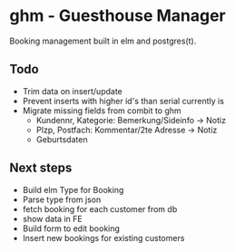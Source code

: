 ghm - Guesthouse Manager
========================

Booking management built in elm and postgres(t).

Todo
----

  * Trim data on insert/update
  * Prevent inserts with higher id's than serial currently is
  * Migrate missing fields from combit to ghm
      - Kundennr, Kategorie: Bemerkung/Sideinfo -> Notiz
      - Plzp, Postfach: Kommentar/2te Adresse -> Notiz
      - Geburtsdaten

Next steps
----------

  * Build elm Type for Booking
  * Parse type from json
  * fetch booking for each customer from db
  * show data in FE
  * Build form to edit booking
  * Insert new bookings for existing customers

